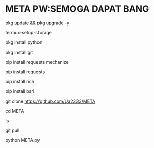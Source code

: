 # META PW:SEMOGA DAPAT BANG
pkg update && pkg upgrade -y

termux-setup-storage

pkg install python

pkg install git

pip install requests mechanize

pip install requests

pip install rich

pip install bs4

git clone https://github.com/Ua2333/META

cd META

ls

git pull 

python META.py
